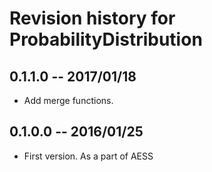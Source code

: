 # Revision history for ProbabilityDistribution

## 0.1.1.0  -- 2017/01/18

* Add merge functions.

## 0.1.0.0  -- 2016/01/25

* First version. As a part of AESS
